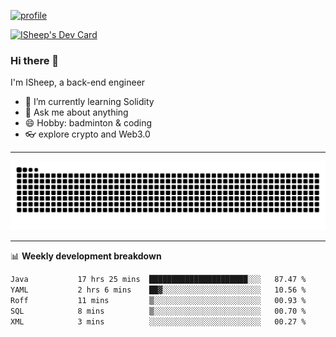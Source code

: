 [![profile](https://user-images.githubusercontent.com/54968314/208005045-e4b42f3b-833d-4242-bfcc-e764865553a2.svg)](https://www.calligrapher.ai/)

<a href="https://app.daily.dev/linziyang1106"><img src="https://api.daily.dev/devcards/v2/i4Spwx5Skx5FpTqWcwoit.png?r=kgx&type=wide" width="652" alt="ISheep's Dev Card"/></a>

### Hi there 🐏

I'm ISheep, a back-end engineer

- 🔭 I’m currently learning Solidity
- 💬 Ask me about anything
- 😄 Hobby: badminton & coding
- 👓 explore crypto and Web3.0

-------

![](https://raw.githubusercontent.com/ISheepp/ISheepp/output/github-contribution-grid-snake.svg)

-------

📊 **Weekly development breakdown**
<!--START_SECTION:waka-->

```txt
Java           17 hrs 25 mins  ██████████████████████░░░   87.47 %
YAML           2 hrs 6 mins    ██▓░░░░░░░░░░░░░░░░░░░░░░   10.56 %
Roff           11 mins         ▒░░░░░░░░░░░░░░░░░░░░░░░░   00.93 %
SQL            8 mins          ▒░░░░░░░░░░░░░░░░░░░░░░░░   00.70 %
XML            3 mins          ░░░░░░░░░░░░░░░░░░░░░░░░░   00.27 %
```

<!--END_SECTION:waka-->
